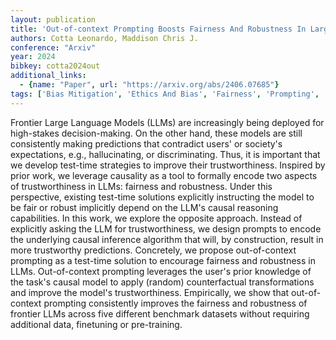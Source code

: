 ```yaml
---
layout: publication
title: 'Out-of-context Prompting Boosts Fairness And Robustness In Large Language Model Predictions'
authors: Cotta Leonardo, Maddison Chris J.
conference: "Arxiv"
year: 2024
bibkey: cotta2024out
additional_links:
  - {name: "Paper", url: "https://arxiv.org/abs/2406.07685"}
tags: ['Bias Mitigation', 'Ethics And Bias', 'Fairness', 'Prompting', 'RAG', 'Reinforcement Learning', 'Security', 'Training Techniques']
---
```

Frontier Large Language Models (LLMs) are increasingly being deployed for high-stakes decision-making. On the other hand, these models are still consistently making predictions that contradict users' or society's expectations, e.g., hallucinating, or discriminating. Thus, it is important that we develop test-time strategies to improve their trustworthiness. Inspired by prior work, we leverage causality as a tool to formally encode two aspects of trustworthiness in LLMs: fairness and robustness. Under this perspective, existing test-time solutions explicitly instructing the model to be fair or robust implicitly depend on the LLM's causal reasoning capabilities. In this work, we explore the opposite approach. Instead of explicitly asking the LLM for trustworthiness, we design prompts to encode the underlying causal inference algorithm that will, by construction, result in more trustworthy predictions. Concretely, we propose out-of-context prompting as a test-time solution to encourage fairness and robustness in LLMs. Out-of-context prompting leverages the user's prior knowledge of the task's causal model to apply (random) counterfactual transformations and improve the model's trustworthiness. Empirically, we show that out-of-context prompting consistently improves the fairness and robustness of frontier LLMs across five different benchmark datasets without requiring additional data, finetuning or pre-training.
